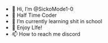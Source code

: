 - 👋 Hi, I’m @SickoMode1-0
- 👀 Half Time Coder
- 🌱 I’m currently learning shit in school
- 💞️ Enjoy LIfe!
- 📫 How to reach me discord

<!---
SickoMode1-0/SickoMode1-0 is a ✨ special ✨ repository because its `README.md` (this file) appears on your GitHub profile.
You can click the Preview link to take a look at your changes.
--->
